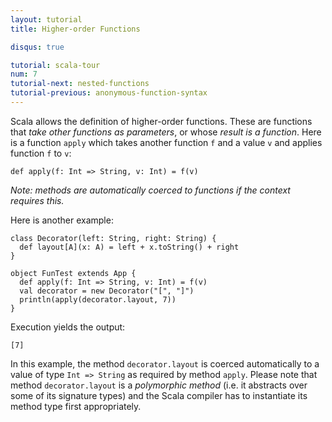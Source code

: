 ```yaml
---
layout: tutorial
title: Higher-order Functions

disqus: true

tutorial: scala-tour
num: 7
tutorial-next: nested-functions
tutorial-previous: anonymous-function-syntax
---
```


Scala allows the definition of higher-order functions. These are functions that _take other functions as parameters_, or whose _result is a function_. Here is a function `apply` which takes another function `f` and a value `v` and applies function `f` to `v`:

```tut
def apply(f: Int => String, v: Int) = f(v)
```

_Note: methods are automatically coerced to functions if the context requires this._

Here is another example:
 
```tut
class Decorator(left: String, right: String) {
  def layout[A](x: A) = left + x.toString() + right
}

object FunTest extends App {
  def apply(f: Int => String, v: Int) = f(v)
  val decorator = new Decorator("[", "]")
  println(apply(decorator.layout, 7))
}
```
 
Execution yields the output:

```
[7]
```

In this example, the method `decorator.layout` is coerced automatically to a value of type `Int => String` as required by method `apply`. Please note that method `decorator.layout` is a _polymorphic method_ (i.e. it abstracts over some of its signature types) and the Scala compiler has to instantiate its method type first appropriately.
